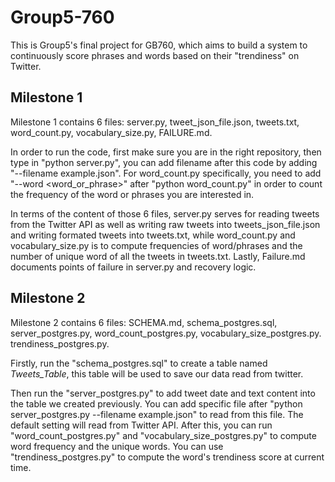 # Group5-760

This is Group5's final project for GB760, which aims to build a system to continuously score phrases and words based on their "trendiness" on Twitter.

## Milestone 1

Milestone 1 contains 6 files: server.py, tweet_json_file.json, tweets.txt, word_count.py, vocabulary_size.py, FAILURE.md.<br />

In order to run the code, first make sure you are in the right repository, then type in "python server.py", you can add filename after this code by adding "--filename example.json". For word_count.py specifically, you need to add "--word <word_or_phrase>" after "python word_count.py" in order to count the frequency of the word or phrases you are interested in.<br />

In terms of the content of those 6 files, server.py serves for reading tweets from the Twitter API as well as writing raw tweets into tweets_json_file.json and writing formated tweets into tweets.txt, while word_count.py and vocabulary_size.py is to compute frequencies of word/phrases and the number of unique word of all the tweets in tweets.txt. Lastly, Failure.md documents points of failure in server.py and recovery logic.<br />

## Milestone 2

Milestone 2 contains 6 files: SCHEMA.md, schema_postgres.sql, server_postgres.py, word_count_postgres.py, vocabulary_size_postgres.py. trendiness_postgres.py.<br />

Firstly, run the "schema_postgres.sql" to create a table named *Tweets_Table*, this table will be used to save our data read from twitter.<br /> 

Then run the "server_postgres.py" to add tweet date and text content into the table we created previously. You can add specific file after "python server_postgres.py --filename example.json" to read from this file. The default setting will read from Twitter API. After this, you can run "word_count_postgres.py" and "vocabulary_size_postgres.py" to compute word frequency and the unique words. You can use "trendiness_postgres.py" to compute the word's trendiness score at current time.
